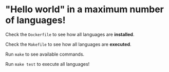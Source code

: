 "Hello world" in a maximum number of languages!
===

Check the `Dockerfile` to see how all languages are **installed**.

Check the `Makefile` to see how all languages are **executed**.

Run `make` to see available commands.

Run `make test` to execute all languages!
